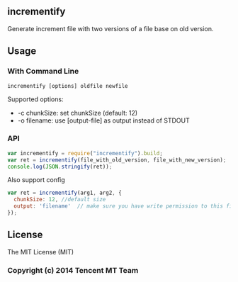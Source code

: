 ## incrementify

Generate increment file with two versions of a file base on old version.

## Usage 

### With Command Line

```
incrementify [options] oldfile newfile
```
Supported options:

* -c chunkSize: set chunkSize (default: 12)
* -o filename: use [output-file] as output instead of STDOUT

### API

```javascript
var incrementify = require("incrementify").build;
var ret = incrementify(file_with_old_version, file_with_new_version);
console.log(JSON.stringify(ret));
```

Also support config

```javascript
var ret = incrementify(arg1, arg2, {
  chunkSize: 12, //default size
  output: 'filename'  // make sure you have write permission to this file
});
```

## License

The MIT License (MIT)

### Copyright (c) 2014 Tencent MT Team